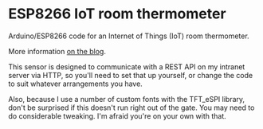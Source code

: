 # ESP8266 IoT room thermometer

Arduino/ESP8266 code for an Internet of Things (IoT) room thermometer.

More information [on the blog](https://mansfield-devine.com/speculatrix/category/projects/iot-thermometer/).

This sensor is designed to communicate with a REST API on my intranet server via HTTP, so you'll need to set that up yourself, or change the code to suit whatever arrangements you have.

Also, because I use a number of custom fonts with the TFT_eSPI library, don't be surprised if this doesn't run right out of the gate. You may need to do considerable tweaking. I'm afraid you're on your own with that.
